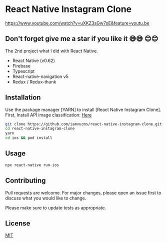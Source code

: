 
# React Native Instagram Clone

https://www.youtube.com/watch?v=uXKZ3sGw7oE&feature=youtu.be

## Don't forget give me a star if you like it 😅😅 😊😊

The 2nd project what I did with React Native.

- React Native (v0.62)
- Firebase
- Typescript
- React-native-navigation v5
- Redux / Redux-thunk
## Installation

Use the package manager [YARN] to install [React Native Instagram Clone].\
First, Install API image classification: [Here](https://github.com/iamvucms/ImageClassifyAPI/blob/master/README.md#installation)
```bash
git clone https://github.com/iamvucms/react-native-instagram-clone.git
cd react-native-instagram-clone
yarn
cd ios && pod install
```


## Usage

```bash
npx react-native run-ios

```

## Contributing
Pull requests are welcome. For major changes, please open an issue first to discuss what you would like to change.

Please make sure to update tests as appropriate.

## License
[MIT](https://choosealicense.com/licenses/mit/)
